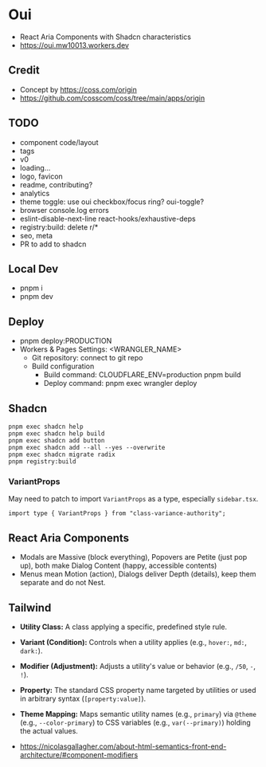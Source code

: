 # Oui

- React Aria Components with Shadcn characteristics
- https://oui.mw10013.workers.dev

## Credit

- Concept by https://coss.com/origin
- https://github.com/cosscom/coss/tree/main/apps/origin

## TODO

- component code/layout
- tags
- v0
- loading...
- logo, favicon
- readme, contributing?
- analytics
- theme toggle: use oui checkbox/focus ring? oui-toggle?
- browser console.log errors
- eslint-disable-next-line react-hooks/exhaustive-deps
- registry:build: delete r/\*
- seo, meta
- PR to add to shadcn

## Local Dev

- pnpm i
- pnpm dev

## Deploy

- pnpm deploy:PRODUCTION
- Workers & Pages Settings: <WRANGLER_NAME>
  - Git repository: connect to git repo
  - Build configuration
    - Build command: CLOUDFLARE_ENV=production pnpm build
    - Deploy command: pnpm exec wrangler deploy

## Shadcn

```
pnpm exec shadcn help
pnpm exec shadcn help build
pnpm exec shadcn add button
pnpm exec shadcn add --all --yes --overwrite
pnpm exec shadcn migrate radix
pnpm registry:build

```

### VariantProps

May need to patch to import `VariantProps` as a type, especially `sidebar.tsx`.

```
import type { VariantProps } from "class-variance-authority";
```

## React Aria Components

- Modals are Massive (block everything), Popovers are Petite (just pop up), both make Dialog Content (happy, accessible contents)
- Menus mean Motion (action), Dialogs deliver Depth (details), keep them separate and do not Nest.

## Tailwind

- **Utility Class:** A class applying a specific, predefined style rule.
- **Variant (Condition):** Controls when a utility applies (e.g., `hover:`, `md:`, `dark:`).
- **Modifier (Adjustment):** Adjusts a utility's value or behavior (e.g., `/50`, `-`, `!`).
- **Property:** The standard CSS property name targeted by utilities or used in arbitrary syntax (`[property:value]`).
- **Theme Mapping:** Maps semantic utility names (e.g., `primary`) via `@theme` (e.g., `--color-primary`) to CSS variables (e.g., `var(--primary)`) holding the actual values.

- https://nicolasgallagher.com/about-html-semantics-front-end-architecture/#component-modifiers
